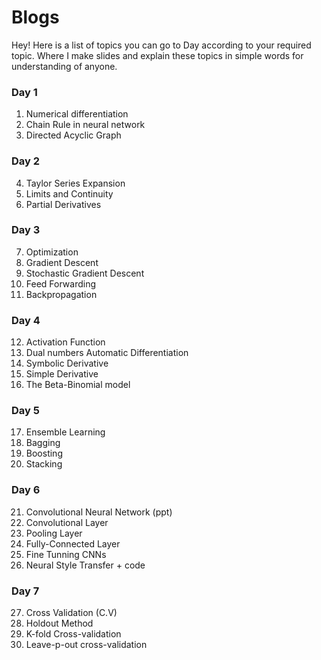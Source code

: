 # Blogs
Hey!
  Here is a list of topics you can go to Day according to your required topic. Where I make slides and explain these topics in simple words for understanding of anyone.

### Day 1
1. Numerical differentiation
2. Chain Rule in neural network
3. Directed Acyclic Graph

### Day 2
4. Taylor Series Expansion
5. Limits and Continuity
6. Partial Derivatives

### Day 3 
7. Optimization
8. Gradient Descent
9. Stochastic Gradient Descent
10. Feed Forwarding
11. Backpropagation

### Day 4
12. Activation Function
13. Dual numbers Automatic Differentiation
14. Symbolic Derivative 
15. Simple Derivative
16. The Beta-Binomial model

### Day 5
17. Ensemble Learning
18. Bagging
19. Boosting
20. Stacking

### Day 6
21. Convolutional Neural Network (ppt)
22. Convolutional Layer
23. Pooling Layer
24. Fully-Connected Layer
25. Fine Tunning CNNs
26. Neural Style Transfer + code

### Day 7
27. Cross Validation (C.V)
28. Holdout Method
29. K-fold Cross-validation
30. Leave-p-out cross-validation
